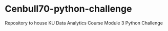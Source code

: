 # Cenbull70-python-challenge

Repository to house KU Data Analytics Course Module 3 Python Challenge
